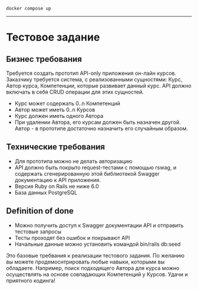 `docker compose up`

---

# Тестовое задание

## Бизнес требования
Требуется создать прототип API-only приложения он-лайн курсов. Заказчику требуется система, с реализованными сущностями: Курс, Автор курса, Компетенции, которые развивает данный курс. API должно включать в себя CRUD операции для этих сущностей.
* Курс может содержать 0..n Компетенций
* Автор может иметь 0..n Курсов
* Курс должен иметь одного Автора
* При удалении Автора, его курсам должен быть назначен другой. Автор - в прототипе достаточно назначить его случайным образом.

## Технические требования
* Для прототипа можно не делать авторизацию
* API должно быть покрыто request-тестами с помощью rswag, и содержать сгенерированную этой библиотекой Swagger документацию к API приложения.
* Версия Ruby on Rails не ниже 6.0
* База данных PostgreSQL

## Definition of done
* Можно получить доступ к Swagger документации API и отправить тестовые запросы
* Тесты проходят без ошибок и покрывают API
* Начальные данные можно установить командой bin/rails db:seed

Это базовые требвания к реализации тестового задания. По желанию вы можете продемоснтрировать любые навыки, которыми вы обладаете. Например, поиск подходящего Автора для курса можно осуществлять на основе совпадающих Компетенций у Курсов.
Удачи и приятного кодинга!